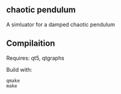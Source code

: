 ## chaotic pendulum
A simluator for a damped chaotic pendulum 

## Compilaition
Requires: qt5, qtgraphs

Build with:
```
qmake
make
```

